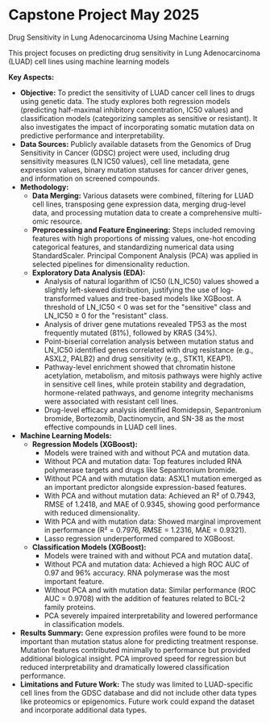 # Capstone Project May 2025
Drug Sensitivity in Lung Adenocarcinoma Using Machine Learning 

This project focuses on predicting drug sensitivity in Lung Adenocarcinoma (LUAD) cell lines using machine learning models

**Key Aspects:**
* **Objective:** To predict the sensitivity of LUAD cancer cell lines to drugs using genetic data. The study explores both regression models (predicting half-maximal inhibitory concentration, IC50 values) and classification models (categorizing samples as sensitive or resistant). It also investigates the impact of incorporating somatic mutation data on predictive performance and interpretability.
* **Data Sources:** Publicly available datasets from the Genomics of Drug Sensitivity in Cancer (GDSC) project were used, including drug sensitivity measures (LN IC50 values), cell line metadata, gene expression values, binary mutation statuses for cancer driver genes, and information on screened compounds.
* **Methodology:**
    * **Data Merging:** Various datasets were combined, filtering for LUAD cell lines, transposing gene expression data, merging drug-level data, and processing mutation data to create a comprehensive multi-omic resource.
    * **Preprocessing and Feature Engineering:** Steps included removing features with high proportions of missing values, one-hot encoding categorical features, and standardizing numerical data using StandardScaler. Principal Component Analysis (PCA) was applied in selected pipelines for dimensionality reduction.
    * **Exploratory Data Analysis (EDA):**
        * Analysis of natural logarithm of IC50 (LN_IC50) values showed a slightly left-skewed distribution, justifying the use of log-transformed values and tree-based models like XGBoost. A threshold of LN_IC50 < 0 was set for the "sensitive" class and LN_IC50 ≥ 0 for the "resistant" class.
        * Analysis of driver gene mutations revealed TP53 as the most frequently mutated (81%), followed by KRAS (34%).
        * Point-biserial correlation analysis between mutation status and LN_IC50 identified genes correlated with drug resistance (e.g., ASXL2, PALB2) and drug sensitivity (e.g., STK11, KEAP1).
        * Pathway-level enrichment showed that chromatin histone acetylation, metabolism, and mitosis pathways were highly active in sensitive cell lines, while protein stability and degradation, hormone-related pathways, and genome integrity mechanisms were associated with resistant cell lines.
        * Drug-level efficacy analysis identified Romidepsin, Sepantronium bromide, Bortezomib, Dactinomycin, and SN-38 as the most effective compounds in LUAD cell lines.
* **Machine Learning Models:**
    * **Regression Models (XGBoost):**
        * Models were trained with and without PCA and mutation data.
        * Without PCA and mutation data: Top features included RNA polymerase targets and drugs like Sepantronium bromide.
        * Without PCA and with mutation data: ASXL1 mutation emerged as an important predictor alongside expression-based features.
        * With PCA and without mutation data: Achieved an R² of 0.7943, RMSE of 1.2418, and MAE of 0.9345, showing good performance with reduced dimensionality.
        * With PCA and with mutation data: Showed marginal improvement in performance (R² = 0.7976, RMSE = 1.2316, MAE = 0.9321).
        * Lasso regression underperformed compared to XGBoost.
    * **Classification Models (XGBoost):**
        * Models were trained with and without PCA and mutation data[.
        * Without PCA and mutation data: Achieved a high ROC AUC of 0.97 and 96% accuracy. RNA polymerase was the most important feature.
        * Without PCA and with mutation data: Similar performance (ROC AUC = 0.9708) with the addition of features related to BCL-2 family proteins.
        * PCA severely impaired interpretability and lowered performance in classification models.
* **Results Summary:** Gene expression profiles were found to be more important than mutation status alone for predicting treatment response. Mutation features contributed minimally to performance but provided additional biological insight. PCA improved speed for regression but reduced interpretability and dramatically lowered classification performance.
* **Limitations and Future Work:** The study was limited to LUAD-specific cell lines from the GDSC database and did not include other data types like proteomics or epigenomics. Future work could expand the dataset and incorporate additional data types.
